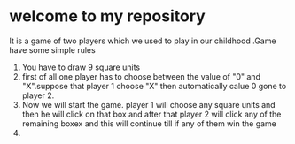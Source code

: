 <H1>welcome to my repository</H1>
<p>It is  a game of two players which we used to play in our childhood .Game have some simple rules
</p>
<ol>
  <li>You have to draw 9 square units </li>
  <li> first of all one player has to choose between the value of "0"  and "X".suppose that player 1 choose "X" then automatically calue 0 gone to player 2.</li>
  <li> Now we will start the game. player 1 will choose any square units and then he will click on that box and after that player 2 will click any of the remaining boxex and this will continue till if any of them win the game</li>
  <li> </li>
</ol>
